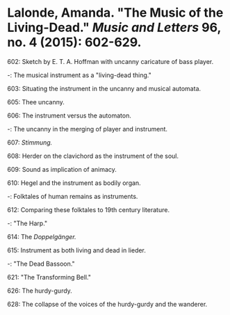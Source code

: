 # Lalonde, Amanda. "The Music of the Living-Dead." *Music and Letters* 96, no. 4 (2015): 602-629.  

602: Sketch by E. T. A. Hoffman with uncanny caricature of bass player.  

-: The musical instrument as a "living-dead thing."  

603: Situating the instrument in the uncanny and musical automata.  

605: Thee uncanny.  

606: The instrument versus the automaton.  

-: The uncanny in the merging of player and instrument.  

607: *Stimmung.*  

608: Herder on the clavichord as the instrument of the soul.  

609: Sound as implication of animacy.  

610: Hegel and the instrument as bodily organ.  

-: Folktales of human remains as instruments.  

612: Comparing these folktales to 19th century literature.  

-: "The Harp."  

614: The *Doppelgänger.*  

615: Instrument as both living and dead in lieder.  

-: "The Dead Bassoon."  

621: "The Transforming Bell."  

626: The hurdy-gurdy.  

628: The collapse of the voices of the hurdy-gurdy and the wanderer.  

